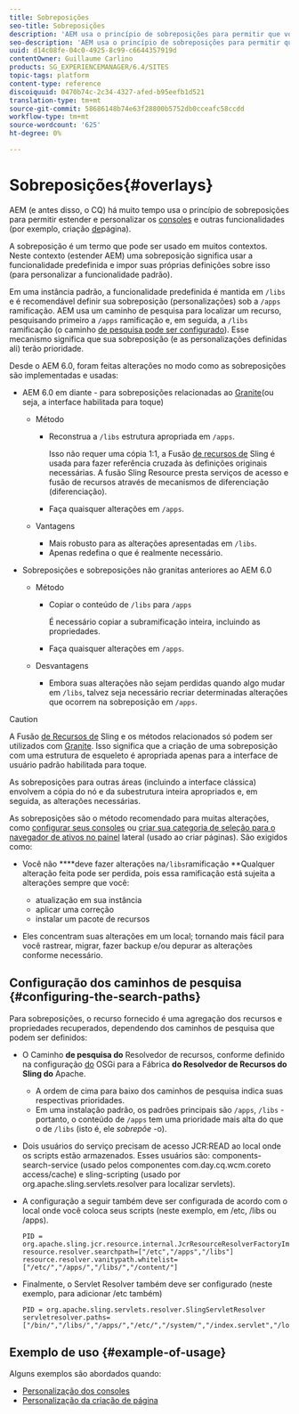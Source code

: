 ```yaml
---
title: Sobreposições
seo-title: Sobreposições
description: 'AEM usa o princípio de sobreposições para permitir que você estenda e personalize os consoles e outras funcionalidades '
seo-description: 'AEM usa o princípio de sobreposições para permitir que você estenda e personalize os consoles e outras funcionalidades '
uuid: d14c08fe-04c0-4925-8c99-c6644357919d
contentOwner: Guillaume Carlino
products: SG_EXPERIENCEMANAGER/6.4/SITES
topic-tags: platform
content-type: reference
discoiquuid: 0470b74c-2c34-4327-afed-b95eefb1d521
translation-type: tm+mt
source-git-commit: 58686148b74e63f28800b5752db0cceafc58ccdd
workflow-type: tm+mt
source-wordcount: '625'
ht-degree: 0%

---
```



# Sobreposições{#overlays}

AEM (e antes disso, o CQ) há muito tempo usa o princípio de sobreposições para permitir estender e personalizar os [consoles](/help/sites-developing/customizing-consoles-touch.md) e outras funcionalidades (por exemplo, criação [de](/help/sites-developing/customizing-page-authoring-touch.md)página).

A sobreposição é um termo que pode ser usado em muitos contextos. Neste contexto (estender AEM) uma sobreposição significa usar a funcionalidade predefinida e impor suas próprias definições sobre isso (para personalizar a funcionalidade padrão).

Em uma instância padrão, a funcionalidade predefinida é mantida em `/libs` e é recomendável definir sua sobreposição (personalizações) sob a `/apps` ramificação. AEM usa um caminho de pesquisa para localizar um recurso, pesquisando primeiro a `/apps` ramificação e, em seguida, a `/libs` ramificação (o caminho [de pesquisa pode ser configurado](#configuring-the-search-paths)). Esse mecanismo significa que sua sobreposição (e as personalizações definidas ali) terão prioridade.

Desde o AEM 6.0, foram feitas alterações no modo como as sobreposições são implementadas e usadas:

* AEM 6.0 em diante - para sobreposições relacionadas ao [Granite](https://helpx.adobe.com/experience-manager/6-4/sites/developing/using/reference-materials/granite-ui/api/index.html)(ou seja, a interface habilitada para toque)

   * Método

      * Reconstrua a `/libs` estrutura apropriada em `/apps`.

         Isso não requer uma cópia 1:1, a Fusão [de recursos de](/help/sites-developing/sling-resource-merger.md) Sling é usada para fazer referência cruzada às definições originais necessárias. A fusão Sling Resource presta serviços de acesso e fusão de recursos através de mecanismos de diferenciação (diferenciação).

      * Faça quaisquer alterações em `/apps`.
   * Vantagens

      * Mais robusto para as alterações apresentadas em `/libs`.
      * Apenas redefina o que é realmente necessário.


* Sobreposições e sobreposições não granitas anteriores ao AEM 6.0

   * Método

      * Copiar o conteúdo de `/libs` para `/apps`

         É necessário copiar a subramificação inteira, incluindo as propriedades.

      * Faça quaisquer alterações em `/apps`.
   * Desvantagens

      * Embora suas alterações não sejam perdidas quando algo mudar em `/libs`, talvez seja necessário recriar determinadas alterações que ocorrem na sobreposição em `/apps`.


>[!CAUTION]
>
>A Fusão [de Recursos de](/help/sites-developing/sling-resource-merger.md) Sling e os métodos relacionados só podem ser utilizados com [Granite](https://helpx.adobe.com/experience-manager/6-4/sites/developing/using/reference-materials/granite-ui/api/index.html). Isso significa que a criação de uma sobreposição com uma estrutura de esqueleto é apropriada apenas para a interface de usuário padrão habilitada para toque.
>
>As sobreposições para outras áreas (incluindo a interface clássica) envolvem a cópia do nó e da subestrutura inteira apropriados e, em seguida, as alterações necessárias.

As sobreposições são o método recomendado para muitas alterações, como [configurar seus consoles](/help/sites-developing/customizing-consoles-touch.md#create-a-custom-console) ou [criar sua categoria de seleção para o navegador de ativos no painel](/help/sites-developing/customizing-page-authoring-touch.md#add-new-selection-category-to-asset-browser) lateral (usado ao criar páginas). São exigidos como:

* Você não ****deve fazer alterações na`/libs`ramificação **Qualquer alteração feita pode ser perdida, pois essa ramificação está sujeita a alterações sempre que você:

   * atualização em sua instância
   * aplicar uma correção
   * instalar um pacote de recursos

* Eles concentram suas alterações em um local; tornando mais fácil para você rastrear, migrar, fazer backup e/ou depurar as alterações conforme necessário.

## Configuração dos caminhos de pesquisa {#configuring-the-search-paths}

Para sobreposições, o recurso fornecido é uma agregação dos recursos e propriedades recuperados, dependendo dos caminhos de pesquisa que podem ser definidos:

* O Caminho **de pesquisa do** Resolvedor de recursos, conforme definido na configuração [do](/help/sites-deploying/configuring-osgi.md) OSGi para a Fábrica **do Resolvedor de Recursos do Sling do** Apache.

   * A ordem de cima para baixo dos caminhos de pesquisa indica suas respectivas prioridades.
   * Em uma instalação padrão, os padrões principais são `/apps`, `/libs` - portanto, o conteúdo de `/apps` tem uma prioridade mais alta do que o de `/libs` (isto é, ele *sobrepõe* -o).

* Dois usuários do serviço precisam de acesso JCR:READ ao local onde os scripts estão armazenados. Esses usuários são: components-search-service (usado pelos componentes com.day.cq.wcm.coreto access/cache) e sling-scripting (usado por org.apache.sling.servlets.resolver para localizar servlets).
* A configuração a seguir também deve ser configurada de acordo com o local onde você coloca seus scripts (neste exemplo, em /etc, /libs ou /apps).

   ```
   PID = org.apache.sling.jcr.resource.internal.JcrResourceResolverFactoryImpl
   resource.resolver.searchpath=["/etc","/apps","/libs"]
   resource.resolver.vanitypath.whitelist=["/etc/","/apps/","/libs/","/content/"]
   ```

* Finalmente, o Servlet Resolver também deve ser configurado (neste exemplo, para adicionar /etc também)

   ```
   PID = org.apache.sling.servlets.resolver.SlingServletResolver  
   servletresolver.paths=["/bin/","/libs/","/apps/","/etc/","/system/","/index.servlet","/login.servlet","/services/"]
   ```

## Exemplo de uso {#example-of-usage}

Alguns exemplos são abordados quando:

* [Personalização dos consoles](/help/sites-developing/customizing-consoles-touch.md)
* [Personalização da criação de página](/help/sites-developing/customizing-page-authoring-touch.md)


